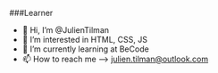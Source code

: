 ###Learner

- 👋 Hi, I’m @JulienTilman
- 👀 I’m interested in HTML, CSS, JS
- 🌱 I’m currently learning at BeCode
- 📫 How to reach me --> julien.tilman@outlook.com
<!---
JulienTilman/JulienTilman is a ✨ special ✨ repository because its `README.md` (this file) appears on your GitHub profile.
You can click the Preview link to take a look at your changes.
--->
